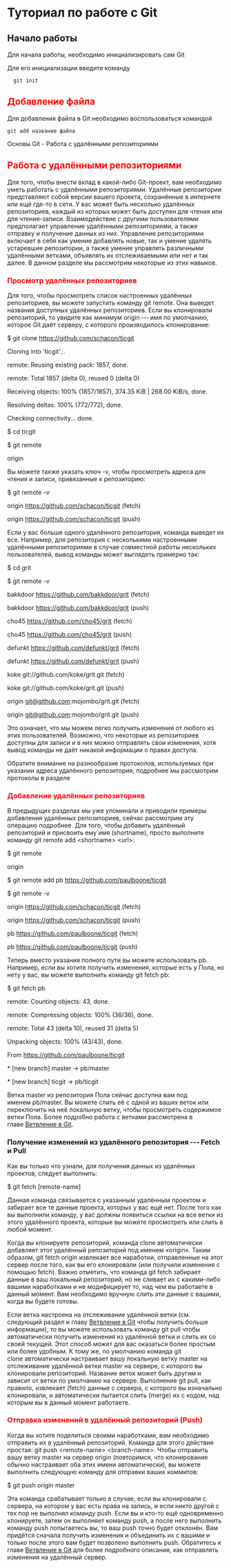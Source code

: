 # Туториал по работе с Git

## Начало работы

Для начала работы, необходимо инициализировать сам Git

Для его инициализации введите команду

```
  git init
```

## <span style="color:red">Добавление файла</span>

Для добавления файла в Git необходимо воспользоваться командой

```
git add название файла
```

Основы Git - Работа с удалёнными репозиториями

## <span style="color:red">**Работа с удалёнными репозиториями**</span>

Для того, чтобы внести вклад в какой-либо Git-проект, вам необходимо
уметь работать с удалёнными репозиториями. Удалённые репозитории
представляют собой версии вашего проекта, сохранённые в интернете или
ещё где-то в сети. У вас может быть несколько удалённых репозиториев,
каждый из которых может быть доступен для чтения или для чтения-записи.
Взаимодействие с другими пользователями предполагает управление
удалёнными репозиториями, а также отправку и получение данных из них.
Управление репозиториями включает в себя как умение добавлять новые, так
и умение удалять устаревшие репозитории, а также умение управлять
различными удалёнными ветками, объявлять их отслеживаемыми или нет и так
далее. В данном разделе мы рассмотрим некоторые из этих навыков.

### <span style="color:red">**Просмотр удалённых репозиториев**</span>

Для того, чтобы просмотреть список настроенных удалённых репозиториев,
вы можете запустить команду git remote. Она выведет названия доступных
удалённых репозиториев. Если вы клонировали репозиторий, то увидите как
минимум origin --- имя по умолчанию, которое Git даёт серверу, с
которого производилось клонирование:

\$ git clone https://github.com/schacon/ticgit

Cloning into \'ticgit\'\...

remote: Reusing existing pack: 1857, done.

remote: Total 1857 (delta 0), reused 0 (delta 0)

Receiving objects: 100% (1857/1857), 374.35 KiB \| 268.00 KiB/s, done.

Resolving deltas: 100% (772/772), done.

Checking connectivity\... done.

\$ cd ticgit

\$ git remote

origin

Вы можете также указать ключ -v, чтобы просмотреть адреса для чтения и
записи, привязанные к репозиторию:

\$ git remote -v

origin https://github.com/schacon/ticgit (fetch)

origin https://github.com/schacon/ticgit (push)

Если у вас больше одного удалённого репозитория, команда выведет их все.
Например, для репозитория с несколькими настроенными удалёнными
репозиториями в случае совместной работы нескольких пользователей, вывод
команды может выглядеть примерно так:

\$ cd grit

\$ git remote -v

bakkdoor https://github.com/bakkdoor/grit (fetch)

bakkdoor https://github.com/bakkdoor/grit (push)

cho45 https://github.com/cho45/grit (fetch)

cho45 https://github.com/cho45/grit (push)

defunkt https://github.com/defunkt/grit (fetch)

defunkt https://github.com/defunkt/grit (push)

koke git://github.com/koke/grit.git (fetch)

koke git://github.com/koke/grit.git (push)

origin git@github.com:mojombo/grit.git (fetch)

origin git@github.com:mojombo/grit.git (push)

Это означает, что мы можем легко получить изменения от любого из этих
пользователей. Возможно, что некоторые из репозиториев доступны для
записи и в них можно отправлять свои изменения, хотя вывод команды не
даёт никакой информации о правах доступа.

Обратите внимание на разнообразие протоколов, используемых при указании
адреса удалённого репозитория; подробнее мы рассмотрим протоколы в
разделе

### <span style="color:red">**Добавление удалённых репозиториев**</span>

В предыдущих разделах мы уже упоминали и приводили примеры добавления
удалённых репозиториев, сейчас рассмотрим эту операцию подробнее. Для
того, чтобы добавить удалённый репозиторий и присвоить ему имя
(shortname), просто выполните команду git remote add \<shortname\>
\<url\>:

\$ git remote

origin

\$ git remote add pb https://github.com/paulboone/ticgit

\$ git remote -v

origin https://github.com/schacon/ticgit (fetch)

origin https://github.com/schacon/ticgit (push)

pb https://github.com/paulboone/ticgit (fetch)

pb https://github.com/paulboone/ticgit (push)

Теперь вместо указания полного пути вы можете использовать pb. Например,
если вы хотите получить изменения, которые есть у Пола, но нету у вас,
вы можете выполнить команду git fetch pb:

\$ git fetch pb

remote: Counting objects: 43, done.

remote: Compressing objects: 100% (36/36), done.

remote: Total 43 (delta 10), reused 31 (delta 5)

Unpacking objects: 100% (43/43), done.

From https://github.com/paulboone/ticgit

\* \[new branch\] master -\> pb/master

\* \[new branch\] ticgit -\> pb/ticgit

Ветка master из репозитория Пола сейчас доступна вам под
именем pb/master. Вы можете слить её с одной из ваших веток или
переключить на неё локальную ветку, чтобы просмотреть содержимое ветки
Пола. Более подробно работа с ветками рассмотрена в главе [Ветвление в
Git](https://book.git-scm.com/book/ru/v2/ch00/ch03-git-branching).

### Получение изменений из удалённого репозитория --- Fetch и Pull

Как вы только что узнали, для получения данных из удалённых проектов,
следует выполнить:

\$ git fetch \[remote-name\]

Данная команда связывается с указанным удалённым проектом и забирает все
те данные проекта, которых у вас ещё нет. После того как вы выполнили
команду, у вас должны появиться ссылки на все ветки из этого удалённого
проекта, которые вы можете просмотреть или слить в любой момент.

Когда вы клонируете репозиторий, команда clone автоматически добавляет
этот удалённый репозиторий под именем «origin». Таким образом, git fetch
origin извлекает все наработки, отправленные на этот сервер после того,
как вы его клонировали (или получили изменения с помощью fetch). Важно
отметить, что команда git fetch забирает данные в ваш локальный
репозиторий, но не сливает их с какими-либо вашими наработками и не
модифицирует то, над чем вы работаете в данный момент. Вам необходимо
вручную слить эти данные с вашими, когда вы будете готовы.

Если ветка настроена на отслеживание удалённой ветки (см. следующий
раздел и главу [Ветвление в
Git](https://book.git-scm.com/book/ru/v2/ch00/ch03-git-branching) чтобы
получить больше информации), то вы можете использовать команду git
pull чтобы автоматически получить изменения из удалённой ветки и слить
их со своей текущей. Этот способ может для вас оказаться более простым
или более удобным. К тому же, по умолчанию команда git
clone автоматически настраивает вашу локальную ветку master на
отслеживание удалённой ветки master на сервере, с которого вы
клонировали репозиторий. Название веток может быть другим и зависит от
ветки по умолчанию на сервере. Выполнение git pull, как правило,
извлекает (fetch) данные с сервера, с которого вы изначально
клонировали, и автоматически пытается слить (merge) их с кодом, над
которым вы в данный момент работаете.

### <span style="color:red">**Отправка изменений в удалённый репозиторий (Push)**</span>

Когда вы хотите поделиться своими наработками, вам необходимо отправить
их в удалённый репозиторий. Команда для этого действия простая: git push
\<remote-name\> \<branch-name\>. Чтобы отправить вашу ветку master на
сервер origin (повторимся, что клонирование обычно настраивает оба этих
имени автоматически), вы можете выполнить следующую команду для отправки
ваших коммитов:

\$ git push origin master

Эта команда срабатывает только в случае, если вы клонировали с сервера,
на котором у вас есть права на запись, и если никто другой с тех пор не
выполнял команду push. Если вы и кто-то ещё одновременно клонируете,
затем он выполняет команду push, а после него выполнить
команду push попытаетесь вы, то ваш push точно будет отклонён. Вам
придётся сначала получить изменения и объединить их с вашими и только
после этого вам будет позволено выполнить push. Обратитесь к
главе [Ветвление в
Git](https://book.git-scm.com/book/ru/v2/ch00/ch03-git-branching) для
более подробного описания, как отправлять изменения на удалённый сервер.
